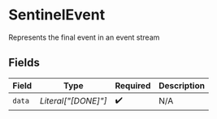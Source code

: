 # SentinelEvent

Represents the final event in an event stream


## Fields

| Field               | Type                | Required            | Description         |
| ------------------- | ------------------- | ------------------- | ------------------- |
| `data`              | *Literal["[DONE]"]* | :heavy_check_mark:  | N/A                 |